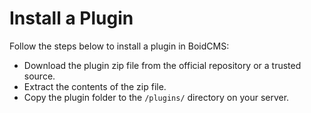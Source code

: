 # Install a Plugin

Follow the steps below to install a plugin in BoidCMS:

- Download the plugin zip file from the official repository or a trusted source.
- Extract the contents of the zip file.
- Copy the plugin folder to the `/plugins/` directory on your server.

